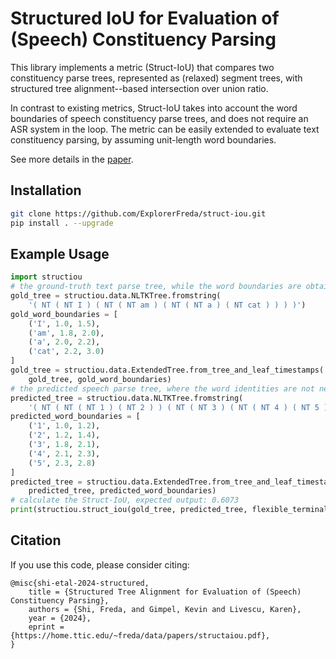 # Structured IoU for Evaluation of (Speech) Constituency Parsing

This library implements a metric (Struct-IoU) that compares two constituency parse trees, represented as (relaxed) segment trees, with structured tree alignment--based intersection over union ratio.

In contrast to existing metrics, Struct-IoU takes into account the word boundaries of speech constituency parse trees, and does not require an ASR system in the loop.
The metric can be easily extended to evaluate text constituency parsing, by assuming unit-length word boundaries.

See more details in the [paper](https://home.ttic.edu/~freda/data/papers/structaiou.pdf).

## Installation
```bash
git clone https://github.com/ExplorerFreda/struct-iou.git
pip install . --upgrade
```

## Example Usage
```python
import structiou
# the ground-truth text parse tree, while the word boundaries are obtained by forced alignment
gold_tree = structiou.data.NLTKTree.fromstring(
    '( NT ( NT I ) ( NT ( NT am ) ( NT ( NT a ) ( NT cat ) ) ) )')
gold_word_boundaries = [
    ('I', 1.0, 1.5),
    ('am', 1.8, 2.0),
    ('a', 2.0, 2.2),
    ('cat', 2.2, 3.0)
]
gold_tree = structiou.data.ExtendedTree.from_tree_and_leaf_timestamps(
    gold_tree, gold_word_boundaries)
# the predicted speech parse tree, where the word identities are not necessary
predicted_tree = structiou.data.NLTKTree.fromstring(
    '( NT ( NT ( NT 1 ) ( NT 2 ) ) ( NT ( NT 3 ) ( NT ( NT 4 ) ( NT 5 ) ) ) )')
predicted_word_boundaries = [
    ('1', 1.0, 1.2),
    ('2', 1.2, 1.4),
    ('3', 1.8, 2.1),
    ('4', 2.1, 2.3),
    ('5', 2.3, 2.8)
]
predicted_tree = structiou.data.ExtendedTree.from_tree_and_leaf_timestamps(
    predicted_tree, predicted_word_boundaries)
# calculate the Struct-IoU, expected output: 0.6073
print(structiou.struct_iou(gold_tree, predicted_tree, flexible_terminal_alignment=True))
```


## Citation
If you use this code, please consider citing:
```
@misc{shi-etal-2024-structured,
    title = {Structured Tree Alignment for Evaluation of (Speech) Constituency Parsing},
    authors = {Shi, Freda, and Gimpel, Kevin and Livescu, Karen},
    year = {2024},
    eprint = {https://home.ttic.edu/~freda/data/papers/structaiou.pdf},
}
```

